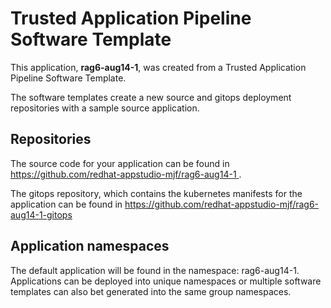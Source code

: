 # Trusted Application Pipeline Software Template

This application, **rag6-aug14-1**, was created from a Trusted Application Pipeline Software Template.

The software templates create a new source and gitops deployment repositories with a sample source application. 

## Repositories

The source code for your application can be found in [https://github.com/redhat-appstudio-mjf/rag6-aug14-1 ](https://github.com/redhat-appstudio-mjf/rag6-aug14-1 ).
 
The gitops repository, which contains the kubernetes manifests for the application can be found in 
[https://github.com/redhat-appstudio-mjf/rag6-aug14-1-gitops ](https://github.com/redhat-appstudio-mjf/rag6-aug14-1-gitops ) 

## Application namespaces 

The default application will be found in the namespace: rag6-aug14-1. Applications can be deployed into unique namespaces or multiple software templates can also bet generated into the same group namespaces.  